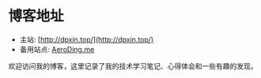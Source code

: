 # 博客地址

- 主站: [http://dpxin.top/](http://dpxin.top/)
- 备用站点: [AeroDing.me](https://aeroding.github.io/AeroDing.me/)

欢迎访问我的博客，这里记录了我的技术学习笔记、心得体会和一些有趣的发现。
